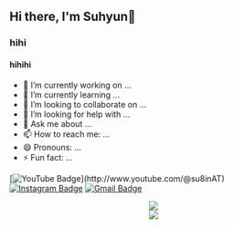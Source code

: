 ## Hi there, I'm Suhyun👋
### hihi
#### hihihi

<!--
**codingsuhyun/codingsuhyun** is a ✨ _special_ ✨ repository because its `README.md` (this file) appears on your GitHub profile.

Here are some ideas to get you started:
-->

- 🔭 I’m currently working on ...
- 🌱 I’m currently learning ...
- 👯 I’m looking to collaborate on ...
- 🤔 I’m looking for help with ...
- 💬 Ask me about ...
- 📫 How to reach me: ...
- 😄 Pronouns: ...
- ⚡ Fun fact: ...

[![YouTube Badge](https://img.shields.io/badge/-@su8inAT-c4302b?style=flat-square&labelColor=c4302b&logo=youtube&logoColor=white&link=[https://www.youtube.com/channel/UCQXt2DMbgcjO5xpAd0cFS8A](http://www.youtube.com/@su8inAT))](http://www.youtube.com/@su8inAT)
[![Instagram Badge](https://img.shields.io/badge/-@sooo0oo__h-833AB4?style=flat-square&labelColor=833AB4&logo=instagram&logoColor=white&link=https://instagram.com/maddhruv)](https://instagram.com/sooo0oo__h) 
[![Gmail Badge](https://img.shields.io/badge/tngus6053@gmail.com-c14438?style=flat-square&logo=Gmail&logoColor=white&link=mailto:dhruvjainpenny@gmail.com)](mailto:tngus6053@gmail.com)

<div align=center>
<a href="https://hits.seeyoufarm.com"><img src="https://hits.seeyoufarm.com/api/count/incr/badge.svg?url=https%3A%2F%2Fgithub.com%2Fcodingsuhyun&count_bg=%23717FE3&title_bg=%23000000&icon=awesomelists.svg&icon_color=%23E7E7E7&title=hits&edge_flat=false"/></a>
<br>

  
<picture>
  <source
    srcset="https://github-readme-stats.vercel.app/api?username=codingsuhyun&show_icons=true&theme=dark"
    media="(prefers-color-scheme: dark)"
  />
  <source
    srcset="https://github-readme-stats.vercel.app/api?username=codingsuhyun&show_icons=true"
    media="(prefers-color-scheme: light), (prefers-color-scheme: no-preference)"
  />
  <img src="https://github-readme-stats.vercel.app/api?username=codingsuhyun&show_icons=true" />
</picture>
